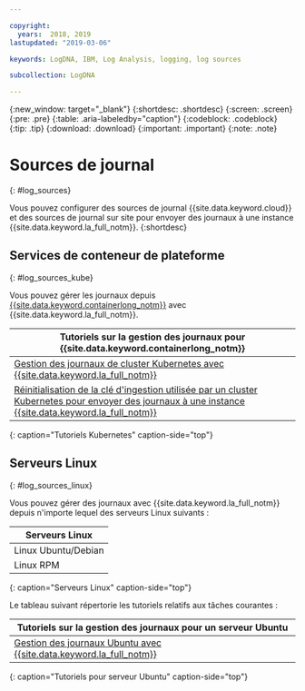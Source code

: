 ```yaml
---

copyright:
  years:  2018, 2019
lastupdated: "2019-03-06"

keywords: LogDNA, IBM, Log Analysis, logging, log sources

subcollection: LogDNA

---
```


{:new_window: target="_blank"}
{:shortdesc: .shortdesc}
{:screen: .screen}
{:pre: .pre}
{:table: .aria-labeledby="caption"}
{:codeblock: .codeblock}
{:tip: .tip}
{:download: .download}
{:important: .important}
{:note: .note}

# Sources de journal
{: #log_sources}

Vous pouvez configurer des sources de journal {{site.data.keyword.cloud}} et des sources de journal sur site pour envoyer des journaux à une instance {{site.data.keyword.la_full_notm}}. 
{:shortdesc}


## Services de conteneur de plateforme
{: #log_sources_kube}

Vous pouvez gérer les journaux depuis [{{site.data.keyword.containerlong_notm}}](/docs/containers?topic=containers-container_index#container_index) avec {{site.data.keyword.la_full_notm}}.

| Tutoriels sur la gestion des journaux pour {{site.data.keyword.containerlong_notm}} |
|---------------------------------------------------------------------------------------------------|
| [Gestion des journaux de cluster Kubernetes avec {{site.data.keyword.la_full_notm}}](/docs/services/Log-Analysis-with-LogDNA/tutorials?topic=LogDNA-kube#kube)|
| [Réinitialisation de la clé d'ingestion utilisée par un cluster Kubernetes pour envoyer des journaux à une instance {{site.data.keyword.la_full_notm}}](/docs/services/Log-Analysis-with-LogDNA/tutorials?topic=LogDNA-kube_reset#kube_reset) | 
{: caption="Tutoriels Kubernetes" caption-side="top"} 



## Serveurs Linux
{: #log_sources_linux}

Vous pouvez gérer des journaux avec {{site.data.keyword.la_full_notm}} depuis n'importe lequel des serveurs Linux suivants :

| Serveurs Linux       | 
|---------------------|
| Linux Ubuntu/Debian | 
| Linux RPM     |
{: caption="Serveurs Linux" caption-side="top"} 


Le tableau suivant répertorie les tutoriels relatifs aux tâches courantes :

| Tutoriels sur la gestion des journaux pour un serveur Ubuntu |
|-----------------------------------------------|
| [Gestion des journaux Ubuntu avec {{site.data.keyword.la_full_notm}}](/docs/services/Log-Analysis-with-LogDNA/tutorials?topic=LogDNA-ubuntu#ubuntu) | 
{: caption="Tutoriels pour serveur Ubuntu" caption-side="top"} 


